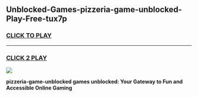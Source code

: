 
## Unblocked-Games-pizzeria-game-unblocked-Play-Free-tux7p
<h3>
<a href="https://premium76.site?title=pizzeria-game-unblocked&ref=21A">CLICK TO PLAY</a></h3>
<hr>

<h3>
<a href="https://premium76.site?title=pizzeria-game-unblocked&ref=21A">CLICK 2 PLAY</a>
  
</h3>

<a href="https://premium76.site?title=pizzeria-game-unblocked&ref=21A"><img src="https://clearcache.store/games.png"></a>


**pizzeria-game-unblocked games unblocked: Your Gateway to Fun and Accessible Online Gaming**
